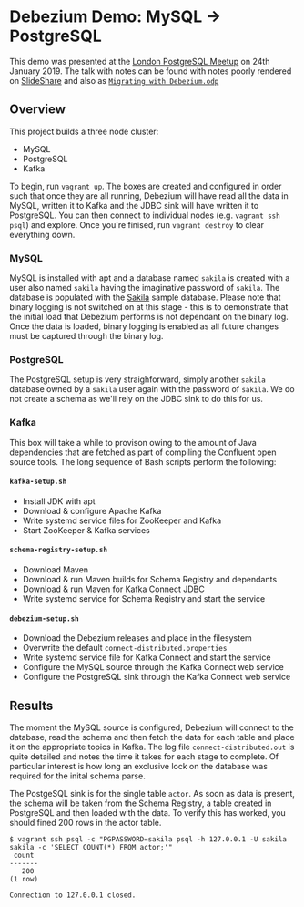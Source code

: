 # Debezium Demo: MySQL -> PostgreSQL

This demo was presented at the [London PostgreSQL Meetup](https://www.meetup.com/London-PostgreSQL-Meetup-Group) on 24th January 2019. The talk with notes can be found with notes poorly rendered on [SlideShare](https://www.slideshare.net/MikeFowler28/migrating-with-debezium) and also as [`Migrating with Debezium.odp`](https://github.com/gh-mlfowler/debezium-demo/blob/master/Migrating%20with%20Debezium.odp)

## Overview

This project builds a three node cluster:

* MySQL
* PostgreSQL
* Kafka

To begin, run `vagrant up`. The boxes are created and configured in order such that once they are all running, Debezium will have read all the data
 in MySQL, written it to Kafka and the JDBC sink will have written it to PostgreSQL. You can then connect to individual nodes (e.g. `vagrant ssh psql`) and explore. Once you're finised, run `vagrant destroy` to clear everything down.

### MySQL

MySQL is installed with apt and a database named `sakila` is created with a user also named `sakila` having the imaginative password of `sakila`. The database is populated with the [Sakila](https://dev.mysql.com/doc/sakila/en/) sample database. Please note that binary logging is not switched on at this stage - this is to demonstrate that the initial load that Debezium performs is not dependant on the binary log. Once the data is loaded, binary logging is enabled as all future changes must be captured through the binary log.

### PostgreSQL

The PostgreSQL setup is very straighforward, simply another `sakila` database owned by a `sakila` user again with the password of `sakila`. We do not create a schema as we'll rely on the JDBC sink to do this for us.

### Kafka

This box will take a while to provison owing to the amount of Java dependencies that are fetched as part of compiling the Confluent open source tools. The long sequence of Bash scripts perform the following:

#### `kafka-setup.sh`

* Install JDK with apt
* Download & configure Apache Kafka
* Write systemd service files for ZooKeeper and Kafka
* Start ZooKeeper & Kafka services

#### `schema-registry-setup.sh`

* Download Maven
* Download & run Maven builds for Schema Registry and dependants
* Download & run Maven for Kafka Connect JDBC
* Write systemd service for Schema Registry and start the service

#### `debezium-setup.sh`

* Download the Debezium releases and place in the filesystem
* Overwrite the default `connect-distributed.properties`
* Write systemd service file for Kafka Connect and start the service
* Configure the MySQL source through the Kafka Connect web service
* Configure the PostgreSQL sink through the Kafka Connect web service

## Results

The moment the MySQL source is configured, Debezium will connect to the database, read the schema and then fetch the data for each table and place it on the appropriate topics in Kafka. The log file `connect-distributed.out` is quite detailed and notes the time it takes for each stage to complete. Of particular interest is how long an exclusive lock on the database was required for the inital schema parse.

The PostgeSQL sink is for the single table `actor`. As soon as data is present, the schema will be taken from the Schema Registry, a table created in PostgreSQL and then loaded with the data. To verify this has worked, you should fined 200 rows in the actor table.

```
$ vagrant ssh psql -c "PGPASSWORD=sakila psql -h 127.0.0.1 -U sakila sakila -c 'SELECT COUNT(*) FROM actor;'"
 count
-------
   200
(1 row)

Connection to 127.0.0.1 closed.
```
